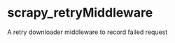 scrapy_retryMiddleware
======================

A retry downloader middleware to record failed request
